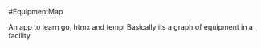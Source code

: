 #EquipmentMap

An app to learn go, htmx and templ
Basically its a graph of equipment in a facility.
